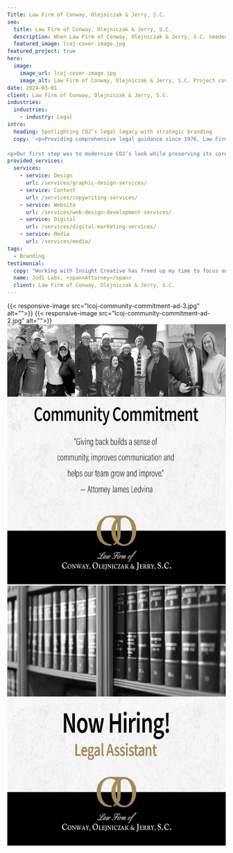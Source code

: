 ```yaml
---
Title: Law Firm of Conway, Olejniczak & Jerry, S.C.
seo:
  title: Law Firm of Conway, Olejniczak & Jerry, S.C.
  description: When Law Firm of Conway, Olejniczak & Jerry, S.C. needed marketing assistance and a new website, Insight stepped in to assist with a strategic approach.
  featured_image: lcoj-cover-image.jpg
featured_project: true
hero:
  image:
    image_url: lcoj-cover-image.jpg
    image_alt: Law Firm of Conway, Olejniczak & Jerry, S.C. Project cover
date: 2024-03-01
client: Law Firm of Conway, Olejniczak & Jerry, S.C.
industries:
  industries:
    - industry: Legal
intro: 
  heading: Spotlighting COJ’s legal legacy with strategic branding
  copy: '<p>Providing comprehensive legal guidance since 1976, Law Firm of Conway, Olejniczak & Jerry, S.C. (COJ) recognized the need to partner with an established marketing agency to support its growth ambitions. COJ hired Insight Creative, Inc. on a retainer to promote its services and share its history as a pillar in the Green Bay community. In addition, the firm wanted to establish a second location in Door County. Finally, COJ needed help recruiting junior attorneys to expand its team.</p>

<p>Our first step was to modernize COJ’s look while preserving its core values and community-centric approach. From this brand foundation, a new website, engaging social media campaigns, public relations and targeted paid media amplified COJ’s local presence. The results were outstanding, with increased website engagement, positive community reception and successful recruitment of new attorneys. Most importantly, the legal team at COJ can spend their time working on cases rather than marketing.</p>'
provided_services:
  services:
    - service: Design
      url: /services/graphic-design-services/
    - service: Content
      url: /services/copywriting-services/
    - service: Website
      url: /services/web-design-development-services/
    - service: Digital
      url: /services/digital-marketing-services/
    - service: Media
      url: /services/media/
tags:
  - Branding
testimonial: 
  copy: "Working with Insight Creative has freed up my time to focus on my clients and my cases. I have full confidence in their ability to handle our marketing presence and ensure we remain leaders in the field. It’s a seamless process, and I know I can rely on them for support."
  name: Jodi Labs, <span>Attorney</span>
  client: Law Firm of Conway, Olejniczak & Jerry, S.C.
---
```


<div class="wrapper-md">
<div class="flex-grid">
{{< responsive-image src="lcoj-community-commitment-ad-3.jpg" alt="">}}
{{< responsive-image src="lcoj-community-commitment-ad-2.jpg" alt="">}}
</div>
<div class="flex-grid">
    <picture class="fade-up">
        <img loading="lazy" src="lcoj-community-commitment-ad.jpg" width="600" height="600" alt="Conway Commitment to Community ad">
    </picture>
    <picture class="fade-up">
        <img loading="lazy" src="lcoj-now-hiring-ad.jpg" width="600" height="600" alt="Conway Now Hiring ad">
    </picture>
</div>
</div>
